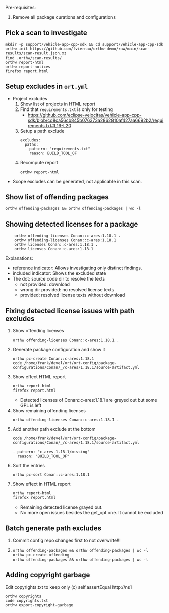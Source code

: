 Pre-requisites:

1. Remove all package curations and configurations

## Pick a scan to investigate 

```
mkdir -p support/vehicle-app-cpp-sdk && cd support/vehicle-app-cpp-sdk
orthw init https://github.com/fviernau/orthw-demo/raw/main/scan-results/scan-result.json.xz
find .orthw/scan-results/
orthw report-html
orthw report-notices
firefox report.html
```

## Setup excludes in `ort.yml`

* Project excludes
  1. Show list of projects in HTML report
  2. Find that `requirements.txt` is only for testing
     * https://github.com/eclipse-velocitas/vehicle-app-cpp-sdk/blob/cd8ca56cb845b076373a2862810af427aa6692b2/requirements.txt#L16-L20
  3. Setup a path exclude
     ```
     excludes:
       paths:
       - pattern: "requirements.txt"
         reason: BUILD_TOOL_OF
     ```     
  4. Recompute report
     ```
     orthw report-html
     ```
* Scope excludes can be generated, not applicable in this scan.

## Show list of offending packages
```
orthw offending-packages && orthw offending-packages | wc -l
```

## Showing detected licenses for a package

```
    orthw offending-licenses Conan::c-ares:1.18.1 .
    orthw offending-licenses Conan::c-ares:1.18.1
    orthw licenses Conan::c-ares:1.18.1 .
    orthw licenses Conan::c-ares:1.18.1
```
Explanations:
* reference indicator: Allows investigating only distinct findings.
* included indicator: Shows the excluded state
* The dot: source code dir to resolve the texts
  * not provided: download
  * wrong dir provided: no resolved license texts
  * provided: resolved license texts without download

## Fixing detected license issues with path excludes

1. Show offending licenses
   ```
   orthw offending-licenses Conan::c-ares:1.18.1 .
   ````
2. Generate package configuration and show it
   ```
   orthw pc-create Conan::c-ares:1.18.1
   code /home/frank/devel/ort/ort-config/package-configurations/Conan/_/c-ares/1.18.1/source-artifact.yml
   ```
3. Show effect HTML report
   ```
   orthw report-html
   firefox report.html
   ```
   * Detected licenses of Conan::c-ares:1.18.1 are greyed out but some GPL is left
4. Show remaining offending licenses
   ```
   orthw offending-licenses Conan::c-ares:1.18.1 .
   ````
5. Add another path exclude at the bottom
   ```
   code /home/frank/devel/ort/ort-config/package-configurations/Conan/_/c-ares/1.18.1/source-artifact.yml
   ```
   ```
   - pattern: "c-ares-1.18.1/missing"
     reason: "BUILD_TOOL_OF"    
   ```
6. Sort the entries
   ```
   orthw pc-sort Conan::c-ares:1.18.1
   ```
7. Show effect in HTML report        
   ```
   orthw report-html
   firefox report.html
   ```
   * Remaining detected license grayed out.
   * No more open issues besides the get_opt one. It cannot be excluded   

## Batch generate path excludes

1. Commit config repo changes first to not overwrite!!!
2.
   ```
   orthw offending-packages && orthw offending-packages | wc -l
   orthw pc-create-offending
   orthw offending-packages && orthw offending-packages | wc -l
   ```

## Adding copyright garbage

Edit copyrights.txt to keep only (c) self.assertEqual http://ns1 
```
orthw copyrights
code copyrights.txt
orthw export-copyright-garbage
```